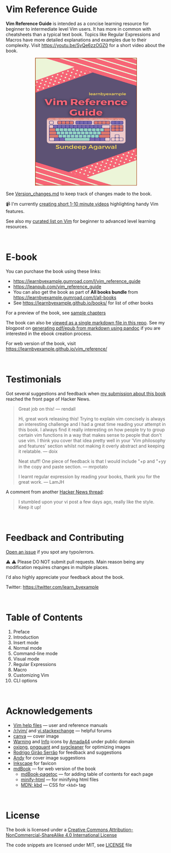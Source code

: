 # Vim Reference Guide

**Vim Reference Guide** is intended as a concise learning resource for beginner to intermediate level Vim users. It has more in common with cheatsheets than a typical text book. Topics like Regular Expressions and Macros have more detailed explanations and examples due to their complexity. Visit https://youtu.be/SyQe6zzOGZ0 for a short video about the book.

<p align="center"> <img src="./images/vim_reference_guide.png" width="320px" height="400px" /> </p>

See [Version_changes.md](./Version_changes.md) to keep track of changes made to the book.

📹 I'm currently [creating short 1-10 minute videos](https://www.youtube.com/playlist?list=PLTv2U3HnAL4NN2tK-59ZiNBm-o64-Yvos) highlighting handy Vim features.

See also my [curated list on Vim](https://learnbyexample.github.io/curated_resources/vim.html) for beginner to advanced level learning resources.

<br>

# E-book

You can purchase the book using these links:

* https://learnbyexample.gumroad.com/l/vim_reference_guide
* https://leanpub.com/vim_reference_guide
* You can also get the book as part of **All books bundle** from https://learnbyexample.gumroad.com/l/all-books
* See https://learnbyexample.github.io/books/ for list of other books

For a preview of the book, see [sample chapters](https://github.com/learnbyexample/vim_reference/blob/master/sample_chapters/vim_reference_guide_sample.pdf)

The book can also be [viewed as a single markdown file in this repo](./vim_reference_guide.md). See my blogpost on [generating pdf/epub from markdown using pandoc](https://learnbyexample.github.io/customizing-pandoc/) if you are interested in the ebook creation process.

For web version of the book, visit https://learnbyexample.github.io/vim_reference/

<br>

# Testimonials

Got several suggestions and feedback when [my submission about this book](https://news.ycombinator.com/item?id=30684232) reached the front page of Hacker News.

>Great job on this! — rendall
>
>Hi, great work releasing this! Trying to explain vim concisely is always an interesting challenge and I had a great time reading your attempt in this book. I always find it really interesting on how people try to group certain vim functions in a way that makes sense to people that don't use vim. I think you cover that idea pretty well in your 'Vim philosophy and features' section whilst not making it overly abstract and keeping it relatable. — doix
>
>Neat stuff! One piece of feedback is that I would include "+p and "+yy in the copy and paste section. — mrpotato
>
>I learnt regular expression by reading your books, thank you for the great work. — LamJH

A comment from another [Hacker News thread](https://news.ycombinator.com/item?id=31931804):

>I stumbled upon your vi post a few days ago, really like the style. Keep it up!

<br>

# Feedback and Contributing

[Open an issue](https://github.com/learnbyexample/vim_reference/issues) if you spot any typo/errors.

⚠️ ⚠️ Please DO NOT submit pull requests. Main reason being any modification requires changes in multiple places.

I'd also highly appreciate your feedback about the book.

Twitter: https://twitter.com/learn_byexample

<br>

# Table of Contents

1) Preface
2) Introduction
3) Insert mode
4) Normal mode
5) Command-line mode
6) Visual mode
7) Regular Expressions
8) Macro
9) Customizing Vim
10) CLI options

<br>

# Acknowledgements

* [Vim help files](https://vimhelp.org/) — user and reference manuals
* [/r/vim/](https://www.reddit.com/r/vim) and [vi.stackexchange](https://vi.stackexchange.com/) — helpful forums
* [canva](https://www.canva.com/) — cover image
* [Warning](https://commons.wikimedia.org/wiki/File:Warning_icon.svg) and [Info](https://commons.wikimedia.org/wiki/File:Info_icon_002.svg) icons by [Amada44](https://commons.wikimedia.org/wiki/User:Amada44) under public domain
* [oxipng](https://github.com/shssoichiro/oxipng), [pngquant](https://pngquant.org/) and [svgcleaner](https://github.com/RazrFalcon/svgcleaner) for optimizing images
* [Rodrigo Girão Serrão](https://mathspp.com/) for feedback and suggestions
* [Andy](https://twitter.com/andylondon) for cover image suggestions
* [Inkscape](https://inkscape.org/) for favicon
* [mdBook](https://github.com/rust-lang/mdBook) — for web version of the book
    * [mdBook-pagetoc](https://github.com/JorelAli/mdBook-pagetoc) — for adding table of contents for each page
    * [minify-html](https://github.com/wilsonzlin/minify-html) — for minifying html files
    * [MDN: kbd](https://developer.mozilla.org/en-US/docs/Web/HTML/Element/kbd) — CSS for `<kbd>` tag

<br>

# License

The book is licensed under a [Creative Commons Attribution-NonCommercial-ShareAlike 4.0 International License](https://creativecommons.org/licenses/by-nc-sa/4.0/)

The code snippets are licensed under MIT, see [LICENSE](./LICENSE) file

